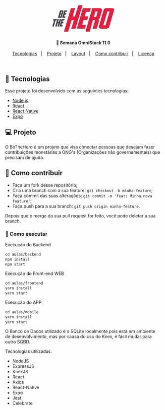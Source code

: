 <h1 align="center">
    <img alt="DevRadar" title="#be-the-hero" src=".github/logo-bethehero.png" width="200px" />
</h1>

<h4 align="center">
  🚀 Semana OmniStack 11.0
</h4>

<p align="center">
  <a href="#rocket-tecnologias">Tecnologias</a>&nbsp;&nbsp;&nbsp;|&nbsp;&nbsp;&nbsp;
  <a href="#-projeto">Projeto</a>&nbsp;&nbsp;&nbsp;|&nbsp;&nbsp;&nbsp;
  <a href="#-layout">Layout</a>&nbsp;&nbsp;&nbsp;|&nbsp;&nbsp;&nbsp;
  <a href="#-como-contribuir">Como contribuir</a>&nbsp;&nbsp;&nbsp;|&nbsp;&nbsp;&nbsp;
  <a href="#memo-licença">Licença</a>
</p>

<br>

## :rocket: Tecnologias

Esse projeto foi desenvolvido com as seguintes tecnologias:

- [Node.js](https://nodejs.org/en/)
- [React](https://reactjs.org)
- [React Native](https://facebook.github.io/react-native/)
- [Expo](https://expo.io/)

## 💻 Projeto

O BeTheHero é um projeto que visa conectar pessoas que desejam fazer contribuições monetárias a ONG's (Organizações não governamentais) que precisam de ajuda.

## 🤔 Como contribuir

- Faça um fork desse repositório;
- Cria uma branch com a sua feature: `git checkout -b minha-feature`;
- Faça commit das suas alterações: `git commit -m 'feat: Minha nova feature'`;
- Faça push para a sua branch: `git push origin minha-feature`.

Depois que o merge da sua pull request for feito, você pode deletar a sua branch.

### 🚀 Como executar

Execução do Backend

```
cd aulas/backend
npm install
npm start

```

Execução do Front-end WEB

```
cd aulas/frontend
yarn install
yarn start

```

Execução do APP

```
cd aulas/mobile
yarn install
yarn start

```

O Banco de Dados utilizado é o SQLite localmente pois está em ambiente de desenvolvimento,
mas por causa do uso do Knex, é fácil mudar para outro SGBD.

Tecnologias utilizadas.

- NodeJS
- ExpressJS
- KnexJS
- React
- Axios
- React-Native
- Expo
- Jest
- Celebrate